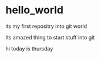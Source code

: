 # hello_world
its my first repositry into git world

Its amazed thing to start stuff into git


hi today is thursday 

